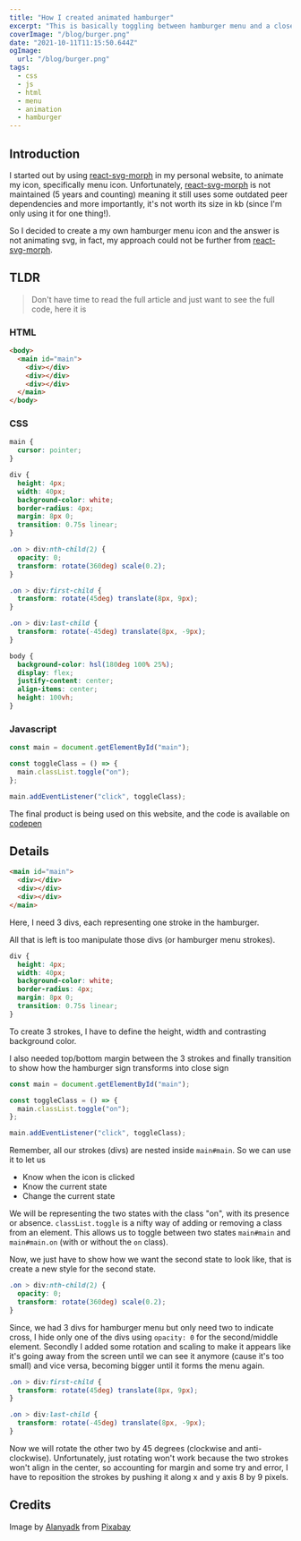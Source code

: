 ```yaml
---
title: "How I created animated hamburger"
excerpt: "This is basically toggling between hamburger menu and a close icon"
coverImage: "/blog/burger.png"
date: "2021-10-11T11:15:50.644Z"
ogImage:
  url: "/blog/burger.png"
tags:
  - css
  - js
  - html
  - menu
  - animation
  - hamburger
---
```


## Introduction

I started out by using [react-svg-morph](https://www.npmjs.com/package/react-svg-morph) in my personal website, to animate my icon, specifically menu icon. Unfortunately, [react-svg-morph](https://www.npmjs.com/package/react-svg-morph) is not maintained (5 years and counting) meaning it still uses some outdated peer dependencies and more importantly, it's not worth its size in kb (since I'm only using it for one thing!).

So I decided to create a my own hamburger menu icon and the answer is not animating svg, in fact, my approach could not be further from [react-svg-morph](https://www.npmjs.com/package/react-svg-morph).

## TLDR

> Don't have time to read the full article and just want to see the full code, here it is

### HTML

```html
<body>
  <main id="main">
    <div></div>
    <div></div>
    <div></div>
  </main>
</body>
```

### CSS

```css
main {
  cursor: pointer;
}

div {
  height: 4px;
  width: 40px;
  background-color: white;
  border-radius: 4px;
  margin: 8px 0;
  transition: 0.75s linear;
}

.on > div:nth-child(2) {
  opacity: 0;
  transform: rotate(360deg) scale(0.2);
}

.on > div:first-child {
  transform: rotate(45deg) translate(8px, 9px);
}

.on > div:last-child {
  transform: rotate(-45deg) translate(8px, -9px);
}

body {
  background-color: hsl(180deg 100% 25%);
  display: flex;
  justify-content: center;
  align-items: center;
  height: 100vh;
}
```

### Javascript

```js
const main = document.getElementById("main");

const toggleClass = () => {
  main.classList.toggle("on");
};

main.addEventListener("click", toggleClass);
```

The final product is being used on this website, and the code is available on [codepen](https://codepen.io/Diorla/full/XWqemGB)

## Details

```html
<main id="main">
  <div></div>
  <div></div>
  <div></div>
</main>
```

Here, I need 3 divs, each representing one stroke in the hamburger.

All that is left is too manipulate those divs (or hamburger menu strokes).

```css
div {
  height: 4px;
  width: 40px;
  background-color: white;
  border-radius: 4px;
  margin: 8px 0;
  transition: 0.75s linear;
}
```

To create 3 strokes, I have to define the height, width and contrasting background color.

I also needed top/bottom margin between the 3 strokes and finally transition to show how the hamburger sign transforms into close sign

```js
const main = document.getElementById("main");

const toggleClass = () => {
  main.classList.toggle("on");
};

main.addEventListener("click", toggleClass);
```

Remember, all our strokes (divs) are nested inside `main#main`. So we can use it to let us

- Know when the icon is clicked
- Know the current state
- Change the current state

We will be representing the two states with the class "on", with its presence or absence. `classList.toggle` is a nifty way of adding or removing a class from an element. This allows us to toggle between two states `main#main` and `main#main.on` (with or without the `on` class).

Now, we just have to show how we want the second state to look like, that is create a new style for the second state.

```css
.on > div:nth-child(2) {
  opacity: 0;
  transform: rotate(360deg) scale(0.2);
}
```

Since, we had 3 divs for hamburger menu but only need two to indicate cross, I hide only one of the divs using `opacity: 0` for the second/middle element.
Secondly I added some rotation and scaling to make it appears like it's going away from the screen until we can see it anymore (cause it's too small) and vice versa, becoming bigger until it forms the menu again.

```css
.on > div:first-child {
  transform: rotate(45deg) translate(8px, 9px);
}

.on > div:last-child {
  transform: rotate(-45deg) translate(8px, -9px);
}
```

Now we will rotate the other two by 45 degrees (clockwise and anti-clockwise). Unfortunately, just rotating won't work because the two strokes won't align in the center, so accounting for margin and some try and error, I have to reposition the strokes by pushing it along x and y axis 8 by 9 pixels.

## Credits

Image by [Alanyadk](https://pixabay.com/users/alanyadk-1919646/?utm_source=link-attribution&utm_medium=referral&utm_campaign=image&utm_content=1396646) from [Pixabay](https://pixabay.com//?utm_source=link-attribution&utm_medium=referral&utm_campaign=image&utm_content=1396646)
